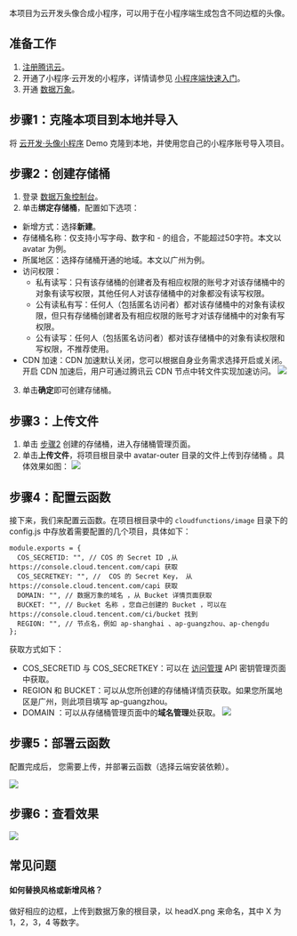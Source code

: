 

本项目为云开发头像合成小程序，可以用于在小程序端生成包含不同边框的头像。


## 准备工作

1. [注册腾讯云](https://cloud.tencent.com/document/product/378/17985)。
2. 开通了小程序·云开发的小程序，详情请参见 [小程序端快速入门](https://cloud.tencent.com/document/product/876/41805)。
3. 开通 [数据万象](https://console.cloud.tencent.com/ci)。


## 步骤1：克隆本项目到本地并导入

将 [云开发·头像小程序](https://github.com/TencentCloudBase/Cloudbase-Examples/tree/master/miniprogram/tcb-demo-avatar) Demo 克隆到本地，并使用您自己的小程序账号导入项目。


## 步骤2：创建存储桶

1. 登录 [数据万象控制台](https://console.cloud.tencent.com/ci/bucket)。
2. 单击**绑定存储桶**，配置如下选项：
 - 新增方式：选择**新建**。
 - 存储桶名称：仅支持小写字母、数字和 - 的组合，不能超过50字符。本文以 avatar 为例。
 - 所属地区：选择存储桶开通的地域。本文以广州为例。
 - 访问权限：
	- 私有读写：只有该存储桶的创建者及有相应权限的账号才对该存储桶中的对象有读写权限，其他任何人对该存储桶中的对象都没有读写权限。
	- 公有读私有写：任何人（包括匿名访问者）都对该存储桶中的对象有读权限，但只有存储桶创建者及有相应权限的账号才对该存储桶中的对象有写权限。
	- 公有读写：任何人（包括匿名访问者）都对该存储桶中的对象有读权限和写权限，不推荐使用。
 - CDN 加速：CDN 加速默认关闭，您可以根据自身业务需求选择开启或关闭。开启 CDN 加速后，用户可通过腾讯云 CDN 节点中转文件实现加速访问。
![](https://main.qcloudimg.com/raw/50a6ee8432e72e027f748955284bbd87.jpg)
3. 单击**确定**即可创建存储桶。

## 步骤3：上传文件

1. 单击 [步骤2](#.E6.AD.A5.E9.AA.A42.EF.BC.9A.E5.88.9B.E5.BB.BA.E5.AD.98.E5.82.A8.E6.A1.B6) 创建的存储桶，进入存储桶管理页面。
2. 单击**上传文件**，将项目根目录中 avatar-outer 目录的文件上传到存储桶 。具体效果如图：
![](https://main.qcloudimg.com/raw/a5c04d821454a11173cc4fafdfcb6c0f.jpg)



## 步骤4：配置云函数


接下来，我们来配置云函数。在项目根目录中的 `cloudfunctions/image` 目录下的 config.js 中存放着需要配置的几个项目，具体如下：

```
module.exports = {
  COS_SECRETID: "", // COS 的 Secret ID ,从 https://console.cloud.tencent.com/capi 获取
  COS_SECRETKEY: "", //  COS 的 Secret Key， 从 https://console.cloud.tencent.com/capi 获取
  DOMAIN: "", // 数据万象的域名 ，从 Bucket 详情页面获取
  BUCKET: "", // Bucket 名称 ，您自己创建的 Bucket ，可以在 https://console.cloud.tencent.com/ci/bucket 找到
  REGION: "", // 节点名，例如 ap-shanghai 、ap-guangzhou、ap-chengdu
};
```
获取方式如下：
- COS_SECRETID 与 COS_SECRETKEY：可以在 [访问管理](https://console.cloud.tencent.com/cam/capi) API 密钥管理页面中获取。
- REGION 和 BUCKET：可以从您所创建的存储桶详情页获取。如果您所属地区是广州，则此项目填写 ap-guangzhou。
- DOMAIN ：可以从存储桶管理页面中的**域名管理**处获取。
![](https://main.qcloudimg.com/raw/ad3cbf0d9b3eab9c5cf4be318d64f647.jpg)




## 步骤5：部署云函数


配置完成后， 您需要上传，并部署云函数（选择云端安装依赖）。

![](https://main.qcloudimg.com/raw/d5c8b09e0559902e04e0f13e322882a6.png)


## 步骤6：查看效果


![](https://main.qcloudimg.com/raw/5a9b18a96630aa9c61de978b4b880455.gif)


## 常见问题

#### 如何替换风格或新增风格？

做好相应的边框，上传到数据万象的根目录，以 headX.png 来命名，其中 X 为 1，2，3，4 等数字。







